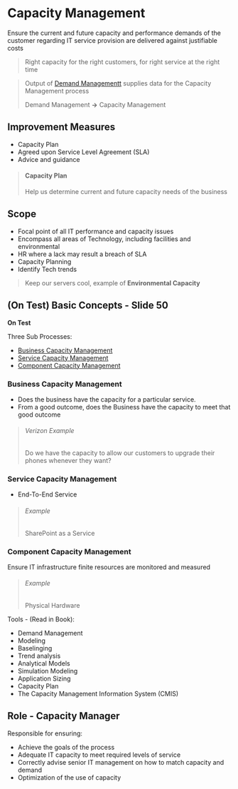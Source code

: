 # Capacity Management

Ensure the current and future capacity and performance demands of the customer regarding IT service provision are delivered against justifiable costs


> Right capacity for the right customers, for right service at the right time

> Output of [Demand Managementt](ServiceStrategy.md#demand-management) supplies data for the Capacity Management process
>
> Demand Management __&rarr;__ Capacity Management

## Improvement Measures

* Capacity Plan
* Agreed upon Service Level Agreement (SLA)
* Advice and guidance

> #### Capacity Plan
> Help us determine current and future capacity needs of the business

## Scope

* Focal point of all IT performance and capacity issues
* Encompass all areas of Technology, including facilities and environmental
* HR where a lack may result a breach of SLA
* Capacity Planning
* Identify Tech trends

> Keep our servers cool, example of __Environmental Capacity__

## (On Test) Basic Concepts - Slide 50

__On Test__

Three Sub Processes:

* [Business Capacity Management](#business-capacity-management)
* [Service Capacity Management](#service-capacity-management)
* [Component Capacity Management](#component-capacity-management)

### Business Capacity Management

* Does the business have the capacity for a particular service. 
* From a good outcome, does the Business have the capacity to meet that good outcome

> ###### Verizon Example
> Do we have the capacity to allow our customers to upgrade their phones whenever they want?

### Service Capacity Management

* End-To-End Service

> ###### Example
> SharePoint as a Service

### Component Capacity Management

Ensure IT infrastructure finite resources are monitored and measured

> ###### Example
> Physical Hardware

Tools - (Read in Book):

* Demand Management
* Modeling
* Baselinging
* Trend analysis
* Analytical Models
* Simulation Modeling
* Application Sizing
* Capacity Plan
* The Capacity Management Information System (CMIS)


## Role - __Capacity Manager__

Responsible for ensuring:
 
* Achieve the goals of the process
* Adequate IT capacity to meet required levels of service
* Correctly advise senior IT management on how to match capacity and demand
* Optimization of the use of capacity
